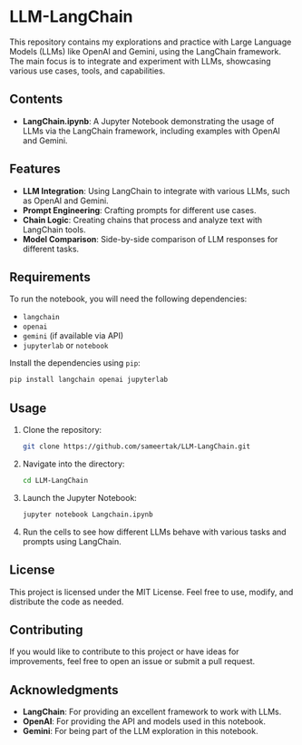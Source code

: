 
# LLM-LangChain

This repository contains my explorations and practice with Large Language Models (LLMs) like OpenAI and Gemini, using the LangChain framework. The main focus is to integrate and experiment with LLMs, showcasing various use cases, tools, and capabilities.

## Contents

- **LangChain.ipynb**: A Jupyter Notebook demonstrating the usage of LLMs via the LangChain framework, including examples with OpenAI and Gemini.

## Features

- **LLM Integration**: Using LangChain to integrate with various LLMs, such as OpenAI and Gemini.
- **Prompt Engineering**: Crafting prompts for different use cases.
- **Chain Logic**: Creating chains that process and analyze text with LangChain tools.
- **Model Comparison**: Side-by-side comparison of LLM responses for different tasks.

## Requirements

To run the notebook, you will need the following dependencies:

- `langchain`
- `openai`
- `gemini` (if available via API)
- `jupyterlab` or `notebook`

Install the dependencies using `pip`:

```bash
pip install langchain openai jupyterlab
```

## Usage

1. Clone the repository:

   ```bash
   git clone https://github.com/sameertak/LLM-LangChain.git
   ```

2. Navigate into the directory:

   ```bash
   cd LLM-LangChain
   ```

3. Launch the Jupyter Notebook:

   ```bash
   jupyter notebook Langchain.ipynb
   ```

4. Run the cells to see how different LLMs behave with various tasks and prompts using LangChain.

## License

This project is licensed under the MIT License. Feel free to use, modify, and distribute the code as needed.

## Contributing

If you would like to contribute to this project or have ideas for improvements, feel free to open an issue or submit a pull request.

## Acknowledgments

- **LangChain**: For providing an excellent framework to work with LLMs.
- **OpenAI**: For providing the API and models used in this notebook.
- **Gemini**: For being part of the LLM exploration in this notebook.
